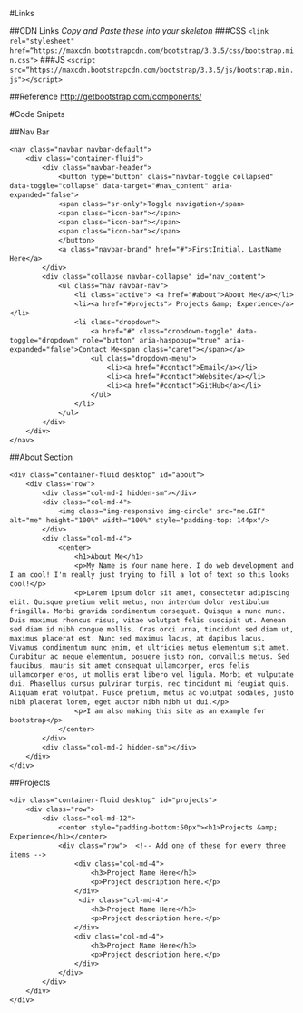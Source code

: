 #Links

##CDN Links
*Copy and Paste these into your skeleton*
###CSS
`<link rel="stylesheet" href=“https://maxcdn.bootstrapcdn.com/bootstrap/3.3.5/css/bootstrap.min.css">`
###JS
`<script src=“https://maxcdn.bootstrapcdn.com/bootstrap/3.3.5/js/bootstrap.min.js"></script>`

##Reference 
http://getbootstrap.com/components/

#Code Snipets

##Nav Bar
    
    <nav class="navbar navbar-default">
        <div class="container-fluid">
            <div class="navbar-header">
                <button type="button" class="navbar-toggle collapsed" data-toggle="collapse" data-target="#nav_content" aria-expanded="false">
                <span class="sr-only">Toggle navigation</span>
                <span class="icon-bar"></span>
                <span class="icon-bar"></span>
                <span class="icon-bar"></span>
                </button>
                <a class="navbar-brand" href="#">FirstInitial. LastName Here</a>
            </div>
            <div class="collapse navbar-collapse" id="nav_content">
                <ul class="nav navbar-nav">
                    <li class="active"> <a href="#about">About Me</a></li>
                    <li><a href="#projects"> Projects &amp; Experience</a></li>
                    <li class="dropdown">
                        <a href="#" class="dropdown-toggle" data-toggle="dropdown" role="button" aria-haspopup="true" aria-expanded="false">Contact Me<span class="caret"></span></a>
                        <ul class="dropdown-menu">
                            <li><a href="#contact">Email</a></li>
                            <li><a href="#contact">Website</a></li>
                            <li><a href="#contact">GitHub</a></li>
                        </ul>
                    </li>
                </ul>
            </div>
        </div>
    </nav>

##About Section

    <div class="container-fluid desktop" id="about">
        <div class="row">
            <div class="col-md-2 hidden-sm"></div>
            <div class="col-md-4">
                <img class="img-responsive img-circle" src="me.GIF" alt="me" height="100%" width="100%" style="padding-top: 144px"/>
            </div>
            <div class="col-md-4">
                <center>
                    <h1>About Me</h1>
                    <p>My Name is Your name here. I do web development and I am cool! I'm really just trying to fill a lot of text so this looks cool!</p>
                    <p>Lorem ipsum dolor sit amet, consectetur adipiscing elit. Quisque pretium velit metus, non interdum dolor vestibulum fringilla. Morbi gravida condimentum consequat. Quisque a nunc nunc. Duis maximus rhoncus risus, vitae volutpat felis suscipit ut. Aenean sed diam id nibh congue mollis. Cras orci urna, tincidunt sed diam ut, maximus placerat est. Nunc sed maximus lacus, at dapibus lacus. Vivamus condimentum nunc enim, et ultricies metus elementum sit amet. Curabitur ac neque elementum, posuere justo non, convallis metus. Sed faucibus, mauris sit amet consequat ullamcorper, eros felis ullamcorper eros, ut mollis erat libero vel ligula. Morbi et vulputate dui. Phasellus cursus pulvinar turpis, nec tincidunt mi feugiat quis. Aliquam erat volutpat. Fusce pretium, metus ac volutpat sodales, justo nibh placerat lorem, eget auctor nibh nibh ut dui.</p>
                    <p>I am also making this site as an example for bootstrap</p>
                </center>
            </div>
            <div class="col-md-2 hidden-sm"></div>
        </div>
    </div>

##Projects

    <div class="container-fluid desktop" id="projects">
        <div class="row">
            <div class="col-md-12">
                <center style="padding-bottom:50px"><h1>Projects &amp; Experience</h1></center>
                <div class="row">  <!-- Add one of these for every three items -->
                    <div class="col-md-4">
                        <h3>Project Name Here</h3>
                        <p>Project description here.</p>
                    </div>
                     <div class="col-md-4">
                        <h3>Project Name Here</h3>
                        <p>Project description here.</p>
                    </div>  
                    <div class="col-md-4">
                        <h3>Project Name Here</h3>
                        <p>Project description here.</p>
                    </div>
                </div>
            </div>
        </div>
    </div>

